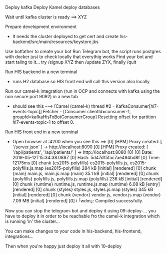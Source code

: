 Deploy kafka
Deploy Kamel
deploy databases

Wait until kafka cluster is ready ==> XYZ

Prepare development environment
 - It needs the cluster deployed to get cert and create his-backend/src/main/resources/keystore.jks


Use botfather to create your bot
Run Telegram bot, the script runs postgres with docker just to check locally that everythig works
Find your bot and start taling to it... try /signup XYZ then /update ZYX, finally /quit

Run HIS backend in a new terminal
- runs H2 database so HIS front end will call this version also locally

Run our camel-k integration (run in OCP and connects with kafka using the non secure port 9092) in a new tab
 - should see this -==>   [Camel (camel-k) thread #2 - KafkaConsumer[hl7-events-topic]] Fetcher - [Consumer clientId=consumer-1, groupId=kafkaHisToBotConsumerGroup] Resetting offset for partition hl7-events-topic-1 to offset 0.


Run HIS front end in a new terminal
- Open browser at :4200 when you see this ==> [0] [HPM] Proxy created: [ '/server.json' ]  ->  http://localhost:8090
[0] [HPM] Proxy created: [ '/api/patients', '/api/patients/' ]  ->  http://localhost:8080
[0] 
[0] Date: 2019-05-12T15:34:38.088Z
[0] Hash: 5d47d15fac7ae494bd8f
[0] Time: 12175ms
[0] chunk {es2015-polyfills} es2015-polyfills.js, es2015-polyfills.js.map (es2015-polyfills) 284 kB [initial] [rendered]
[0] chunk {main} main.js, main.js.map (main) 35.1 kB [initial] [rendered]
[0] chunk {polyfills} polyfills.js, polyfills.js.map (polyfills) 236 kB [initial] [rendered]
[0] chunk {runtime} runtime.js, runtime.js.map (runtime) 6.08 kB [entry] [rendered]
[0] chunk {styles} styles.js, styles.js.map (styles) 345 kB [initial] [rendered]
[0] chunk {vendor} vendor.js, vendor.js.map (vendor) 7.09 MB [initial] [rendered]
[0] ℹ ｢wdm｣: Compiled successfully.


Now you can stop the telegram-bot and deploy it using 09-deploy-... you have to deploy it in order to be reachable fro the camel-k integration which is running 'in' the cluster...

You can make changes to your code in his-backend, his-frontend, integrations...

Then when you're happy just deploy it all with 10-deploy


 
